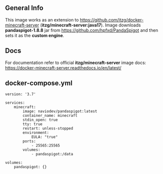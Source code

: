 ## General Info
This image works as an extension to https://github.com/itzg/docker-minecraft-server (**itzg/minecraft-server:java17**). Image downloads **pandaspigot-1.8.8** jar from https://github.com/hpfxd/PandaSpigot and then sets it as the **custom engine**.

## Docs
For documentation refer to official **itzg/minecraft-server** image docs: https://docker-minecraft-server.readthedocs.io/en/latest/

## docker-compose.yml
```
version: '3.7'

services:
    minecraft:
        image: naviodev/pandaspigot:latest
        container_name: minecraft
        stdin_open: true
        tty: true
        restart: unless-stopped
        environment:
            EULA: "true"
        ports:
            - 25565:25565
        volumes:
            - pandaspigot:/data

volumes:
    pandaspigot: {}
```